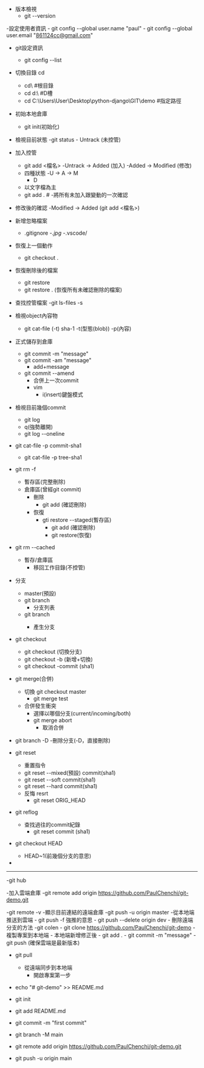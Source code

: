 - 版本檢視
	- git --version

-設定使用者資訊
	- git config --global user.name "paul"
	- git config --global user.email "861124cc@gmail.com"

- git設定資訊	
	- git config --list

- 切換目錄 cd
	- cd\ #根目錄
	- cd d:\ #D槽
	- cd C:\Users\User\Desktop\python-django\GIT\demo #指定路徑

- 初始本地倉庫
	- git init(初始化)

- 檢視目前狀態
	-git status
		- Untrack (未控管)
- 加入控管
	- git  add <檔名>
		-Untrack -> Added (加入)
		-Added -> Modified (修改)
	- 四種狀態
		-U -> A -> M
		- D
	- 以文字檔為主
	- git add . # <all file>
		-將所有未加入跟變動的一次確認

- 修改後的確認
	-Modified -> Added (git add <檔名>)

- 新增忽略檔案
	- .gitignore
		-*.jpg
		-*.vscode/

- 恢復上一個動作
	- git checkout .

- 恢復刪除後的檔案
	- git restore <filename>
	- git restore . (恢復所有未確認刪除的檔案)

- 查找控管檔案
	-git ls-files -s

- 檢視object內容物
	- git cat-file (-t) sha-1
		-t(型態(blob))
		-p(內容)

- 正式儲存到倉庫
	- git commit -m "message"
	- git commit -am "message" 
		- add+message
	- git commit --amend
		- 合併上一次commit
		- vim
			- i(insert)鍵盤模式


- 檢視目前幾個commit
	- git log
	- q(強勢離開)
	- git log --oneline


- git cat-file -p commit-sha1
	- git cat-file -p tree-sha1

- git rm -f
	- 暫存區(完整刪除)
	- 倉庫區(曾經git commit)
		- 刪除
			- git add (確認刪除)
		- 恢復
			- gti restore --staged(暫存區)
				- git add (確認刪除)
				- git restore(恢復)

- git rm --cached <filename>
	- 暫存/倉庫區
		- 移回工作目錄(不控管)

- 分支
	- master(預設)
	- git branch
		- 分支列表
	- git branch <branch name>
		- 產生分支
- git checkout 
	- git checkout <branch name>(切換分支)
	- git checkout -b (新增+切換)
	- git checkout -commit (sha1)

- git merge(合併)
	- 切換 git checkout master
		- git merge test
	- 合併發生衝突
		- 選擇以哪個分支(current/incoming/both)
		- git merge abort 
			- 取消合併
- git branch -D<branch name>
	-刪除分支(-D，直接刪除)

- git reset
	- 重置指令
	- git reset --mixed(預設) commit(sha1)
	- git reset --soft commit(sha1)
	- git reset --hard commit(sha1)
	- 反悔 resrt 
		- git reset ORIG_HEAD
- git reflog
	- 查找過往的commit紀錄
		- git reset commit (sha1)

- git checkout HEAD
	- HEAD~1(前幾個分支的意思)
	
- 
	






--------------------------------------------

-git hub 

-加入雲端倉庫
	-git remote add origin https://github.com/PaulChenchi/git-demo.git

-git remote -v
	-顯示目前連結的遠端倉庫
-git push -u origin master
	-從本地端推送到雲端
	- git push -f 強推的意思
	- git push --delete origin dev
		- 刪除遠端分支的方法
-git colen
	- git clone https://github.com/PaulChenchi/git-demo
	- 複製專案到本地端
	- 本地端新增修正後
		- git add .
		- git commit -m "message"
		- git push (確保雲端是最新版本)

- git pull
	- 從遠端同步到本地端
		- 開啟專案第一步


- echo "# git-demo" >> README.md
- git init
- git add README.md
- git commit -m "first commit"
- git branch -M main
- git remote add origin https://github.com/PaulChenchi/git-demo.git
- git push -u origin main
